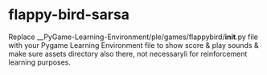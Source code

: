 # flappy-bird-sarsa

Replace __PyGame-Learning-Environment/ple/games/flappybird/__init__.py file with your Pygame Learning Environment file to show score & play sounds & make sure assets directory also there, not necessaryli for reinforcement learning purposes.
